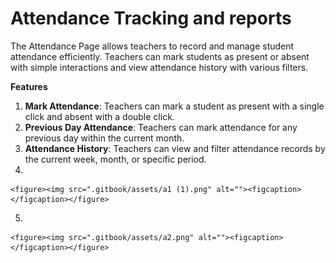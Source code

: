 # Attendance Tracking and reports

The Attendance Page allows teachers to record and manage student attendance efficiently. Teachers can mark students as present or absent with simple interactions and view attendance history with various filters.

**Features**

1. **Mark Attendance**: Teachers can mark a student as present with a single click and absent with a double click.
2. **Previous Day Attendance**: Teachers can mark attendance for any previous day within the current month.
3. **Attendance History**: Teachers can view and filter attendance records by the current week, month, or specific period.
4.

    <figure><img src=".gitbook/assets/a1 (1).png" alt=""><figcaption></figcaption></figure>
5.

    <figure><img src=".gitbook/assets/a2.png" alt=""><figcaption></figcaption></figure>
